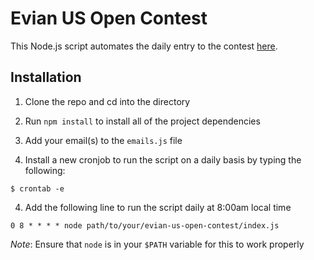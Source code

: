 # Evian US Open Contest

This Node.js script automates the daily entry to the contest [here](https://evianusopen.com/pages/index.php).

## Installation

1. Clone the repo and cd into the directory

2. Run `npm install` to install all of the project dependencies

3. Add your email(s) to the `emails.js` file

3. Install a new cronjob to run the script on a daily basis by typing the following:

  `$ crontab -e`

4. Add the following line to run the script daily at 8:00am local time

  `0 8 * * * * node path/to/your/evian-us-open-contest/index.js`

  *Note*: Ensure that `node` is in your `$PATH` variable for this to work properly
